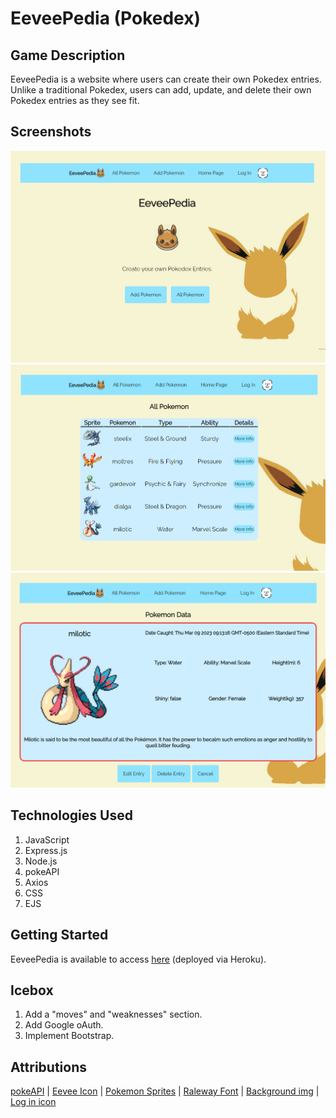 # EeveePedia (Pokedex)

## Game Description
EeveePedia is a website where users can create their own Pokedex entries. Unlike a traditional Pokedex, users can add, update, and delete their own Pokedex entries as they see fit.

## Screenshots
 ![Landing Page](/screenshots/landingpage.PNG?raw=true)
 ![Index Page](/screenshots/indexpage.PNG?raw=true)
 ![Show Page](/screenshots/showpage.PNG?raw=true)

## Technologies Used
1. JavaScript
2. Express.js
3. Node.js
4. pokeAPI
5. Axios
6. CSS
7. EJS

## Getting Started
EeveePedia is available to access [here](https://eeveepedia.herokuapp.com) (deployed via Heroku).



## Icebox 
1. Add a "moves" and "weaknesses" section.
2. Add Google oAuth.
3. Implement Bootstrap. 


## Attributions

 [pokeAPI](https://pokeapi.co/) |
 [Eevee Icon](https://cdn.iconscout.com/icon/premium/png-256-thumb/eevee-1-674557.png?f=webp&w=128) |
 [Pokemon Sprites](https://raw.githubusercontent.com/PokeAPI/sprites/master/sprites/pokemon/70.png) |
 [Raleway Font](https://fonts.googleapis.com/css2?family=Raleway&display=swap) |
 [Background img](https://images-wixmp-ed30a86b8c4ca887773594c2.wixmp.com/f/0175abf7-30ef-485d-ba79-f390306514eb/dca1aml-c1a38e33-5f55-4b47-8606-2166d1604d90.png/v1/fill/w_1024,h_640,q_80,strp/minimalist___eevee_by_dsolitude_dca1aml-fullview.jpg?token=eyJ0eXAiOiJKV1QiLCJhbGciOiJIUzI1NiJ9.eyJzdWIiOiJ1cm46YXBwOjdlMGQxODg5ODIyNjQzNzNhNWYwZDQxNWVhMGQyNmUwIiwiaXNzIjoidXJuOmFwcDo3ZTBkMTg4OTgyMjY0MzczYTVmMGQ0MTVlYTBkMjZlMCIsIm9iaiI6W1t7ImhlaWdodCI6Ijw9NjQwIiwicGF0aCI6IlwvZlwvMDE3NWFiZjctMzBlZi00ODVkLWJhNzktZjM5MDMwNjUxNGViXC9kY2ExYW1sLWMxYTM4ZTMzLTVmNTUtNGI0Ny04NjA2LTIxNjZkMTYwNGQ5MC5wbmciLCJ3aWR0aCI6Ijw9MTAyNCJ9XV0sImF1ZCI6WyJ1cm46c2VydmljZTppbWFnZS5vcGVyYXRpb25zIl19.bStPOvJ-QXMTINvdIx9pRSS51dAp4ZPyAcTNv3cKNd4) |
 [Log in icon](https://encrypted-tbn0.gstatic.com/images?q=tbn:ANd9GcRxbzOGEede5xA6f6qCXdjXApE0qR_f51DuZg&usqp=CAU)